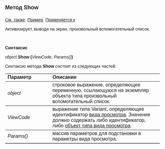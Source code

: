 <html>
<head>
<title>Произвольный вспомогательный список\Show</title>
</head>

<body>

<p><strong><font size="4" face="Arial">Метод Show<br>
<br>
</font></strong><font face="Arial"><a href="../AsModalBrowser.html">См. 
также</a>&nbsp; <u>Пример</u>&nbsp; <a href="../AsModalBrowser.html">Применяется 
к</a></font></p>

<p><font face="Arial">Активизирует, выводя на экран, произвольный 
вспомогательный список.</font></p>

<p class="label">&nbsp;</p>

<p class="label"><font face="Arial"><b>Синтаксис</b></font></p>

<p><font face="Arial"><em>object.</em><strong>Show (</strong><em>ViewCode, 
Params()</em><strong>)</strong></font></p>

<p><font face="Arial">Синтаксис метода <strong>Show</strong>
состоит из следующих частей:</font></p>

<table border="1" cellPadding="5" cols="2" frame="below" rules="rows">
<TBODY>
  <tr vAlign="top">
    <td class="label" width="29%"><font face="Arial"><b>Параметр</b></font></td>
    <td class="label" width="71%"><font face="Arial"><strong>Описание</strong></font></td>
  </tr>
  <tr>
    <td width="29%"><em><font face="Arial">object</font></em></td>
    <td width="71%"><font face="Arial">строковое выражение, 
	определяющее переменную, ссылающуюся на экземпляр объекта типа произвольный 
	вспомогательный список.</font></td>
  </tr>
  <tr>
    <td width="29%"><em><font face="Arial">ViewCode</font></em></td>
    <td width="71%"><font face="Arial">выражение типа Variant, 
	определяющее идентификатор <a href="../../Defs/View.html">вида просмотра</a>. 
	Значение должно содержать либо идентификатор, либо <a href="../Asview.html">
	объект типа вида просмотра</a>. &nbsp; </font></td>
  </tr>
  <tr>
    <td width="29%"><em><font face="Arial">Params()</font></em></td>
    <td width="71%"><font face="Arial">массив параметров для 
	подстановки в параметры вида просмотра.</font></td>
  </tr>
</table>
</body>
</html>

